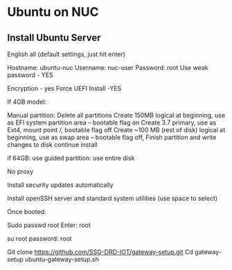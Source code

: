 # Ubuntu on NUC


## Install Ubuntu Server

English all (default settings, just hit enter)

Hostname: ubuntu-nuc
Username: nuc-user
Password: root
Use weak password - YES

Encryption - yes
Force UEFI Install -YES


If 4GB model:

Manual partition:
Delete all partitions 
Create 150MB logical at beginning, use as EFI system partition area – bootable flag on
Create 3.7 primary, use as Ext4, mount point /, bootable flag off
Create ~100 MB (rest of disk) logical at beginning, use as swap area – bootable flag off,
Finish partition and write changes to disk
 continue install

if 64GB:
use guided partition: use entire disk


No proxy

Install security updates automatically 

Install openSSH server and standard system utilities (use space to select) 

Once booted:

Sudo passwd root
Enter: root

su root
password: root

Git clone https://github.com/SSG-DRD-IOT/gateway-setup.git
Cd gateway-setup
ubuntu-gateway-setup.sh
